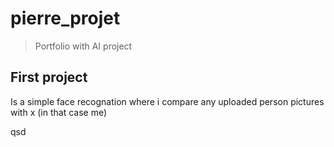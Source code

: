 # pierre_projet

> Portfolio with AI project 

## First project 
Is a simple face recognation where i compare any uploaded person pictures with x (in that case me)


qsd